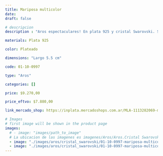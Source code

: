 ```yaml
---
title: Mariposa multicolor
date: 
draft: false

# descripcion
description : "Aros espectaculares! En plata 925 y cristal Swarovski. Simplemente bellísimos."

materials: Plata 925

color: Plateado

dimensions: "Largo 5.5 cm"

code: 01-10-0997

type: "Aros"

categories: []

price: $9.270,00

price_eftvo: $7.880,00

link_mercado_shop: https://inplata.mercadoshops.com.ar/MLA-1113282069-mariposa-multicolor-_JM

# Images
# first image will be shown in the product page
images:
  # - image: "images/path_to_image"
  # La ubicacion de las imagenes es imagenes/Aros/Aros.Cristal Swarovski/01-10-0997-mariposa-multicolor
  - image: "./images/aros/cristal_swarovski/01-10-0997-mariposa-multicolor_a.jpg"
  - image: "./images/aros/cristal_swarovski/01-10-0997-mariposa-multicolor_b.jpg"
---
```


